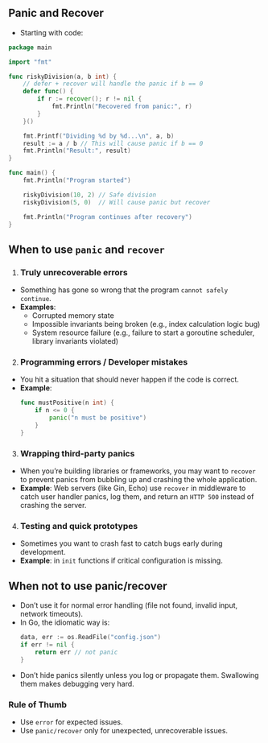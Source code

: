 ## Panic and Recover

- Starting with code:

```go
package main

import "fmt"

func riskyDivision(a, b int) {
	// defer + recover will handle the panic if b == 0
	defer func() {
		if r := recover(); r != nil {
			fmt.Println("Recovered from panic:", r)
		}
	}()

	fmt.Printf("Dividing %d by %d...\n", a, b)
	result := a / b // This will cause panic if b == 0
	fmt.Println("Result:", result)
}

func main() {
	fmt.Println("Program started")

	riskyDivision(10, 2) // Safe division
	riskyDivision(5, 0)  // Will cause panic but recover

	fmt.Println("Program continues after recovery")
}

```

## When to use `panic` and `recover`

1. ### Truly unrecoverable errors
- Something has gone so wrong that the program `cannot safely continue`.
- **Examples**:
  - Corrupted memory state
  - Impossible invariants being broken (e.g., index calculation logic bug)
  - System resource failure (e.g., failure to start a goroutine scheduler, library invariants violated)

2. ### Programming errors / Developer mistakes
- You hit a situation that should never happen if the code is correct.
- **Example**:
  ```go
  func mustPositive(n int) {
      if n <= 0 {
          panic("n must be positive")
      }
  }
  ```

3. ### Wrapping third-party panics
- When you’re building libraries or frameworks, you may want to `recover` to prevent panics from bubbling up and crashing the whole application.
- **Example**: Web servers (like Gin, Echo) use `recover` in middleware to catch user handler panics, log them, and return an `HTTP 500` instead of crashing the server.

4. ### Testing and quick prototypes
- Sometimes you want to crash fast to catch bugs early during development.
- **Example**: in `init` functions if critical configuration is missing.

## When not to use panic/recover

- Don’t use it for normal error handling (file not found, invalid input, network timeouts).
- In Go, the idiomatic way is:
  ```go
  data, err := os.ReadFile("config.json")
  if err != nil {
      return err // not panic
  }
  ```
- Don’t hide panics silently unless you log or propagate them. Swallowing them makes debugging very hard.

### Rule of Thumb

- Use `error` for expected issues.
- Use `panic/recover` only for unexpected, unrecoverable issues.